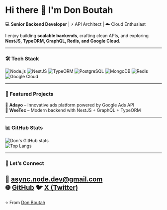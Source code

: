 # Hi there 👋 I'm Don Boutah  

💻 **Senior Backend Developer** | ⚡ API Architect | ☁️ Cloud Enthusiast  

I enjoy building **scalable backends**, crafting clean APIs, and exploring **NestJS, TypeORM, GraphQL, Redis, and Google Cloud**.  

---

### 🛠️ Tech Stack
![Node.js](https://img.shields.io/badge/Node.js-339933?style=flat&logo=node.js&logoColor=white)
![NestJS](https://img.shields.io/badge/NestJS-E0234E?style=flat&logo=nestjs&logoColor=white)
![TypeORM](https://img.shields.io/badge/TypeORM-262627?style=flat&logo=typeorm&logoColor=white)
![PostgreSQL](https://img.shields.io/badge/PostgreSQL-336791?style=flat&logo=postgresql&logoColor=white)
![MongoDB](https://img.shields.io/badge/MongoDB-47A248?style=flat&logo=mongodb&logoColor=white)
![Redis](https://img.shields.io/badge/Redis-DC382D?style=flat&logo=redis&logoColor=white)
![Google Cloud](https://img.shields.io/badge/GoogleCloud-4285F4?style=flat&logo=googlecloud&logoColor=white)

---

### 📂 Featured Projects
🔹 **Adayo** – Innovative ads platform powered by Google Ads API  
🔹 **WeeTec** – Modern backend with NestJS + GraphQL + TypeORM  

---

### 📊 GitHub Stats
![Don's GitHub stats](https://github-readme-stats.vercel.app/api?username=donboutah&show_icons=true&theme=tokyonight)  
![Top Langs](https://github-readme-stats.vercel.app/api/top-langs/?username=donboutah&layout=compact&theme=tokyonight)

---

### 🤝 Let’s Connect
📩 **async.node.dev@gmail.com**  
🌐 [GitHub](https://github.com/donboutah)
🐦 [X (Twitter)](https://x.com/donboutah)  
---
⭐️ From [Don Boutah](https://github.com/donboutah)
